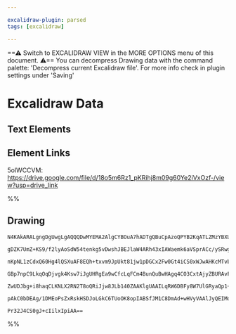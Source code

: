 ```yaml
---

excalidraw-plugin: parsed
tags: [excalidraw]

---
```

==⚠  Switch to EXCALIDRAW VIEW in the MORE OPTIONS menu of this document. ⚠== You can decompress Drawing data with the command palette: 'Decompress current Excalidraw file'. For more info check in plugin settings under 'Saving'



# Excalidraw Data

## Text Elements
## Element Links
5olWCCVM: https://drive.google.com/file/d/18o5m6Rz1_pKRihj8m09g60Ye2iVxOzf-/view?usp=drive_link

%%
## Drawing
```compressed-json
N4KAkARALgngDgUwgLgAQQQDwMYEMA2AlgCYBOuA7hADTgQBuCpAzoQPYB2KqATLZMzYBXUtiRoIACyhQ4zZAHoFAc0JRJQgEYA6bGwC2CgF7N6hbEcK4OCtptbErHALRY8RMpWdx8Q1TdIEfARcZgRmBShcZQUebQAObQBmGjoghH0EDihmbgBtcDBQMBKIEm4IAFY2fAB1AGF6gDUAWVSSyFhECozNBGJiXE1g9tLMbmcAdgAGSe0eSv5SmAnJ

gDZK7UmZ+KS9/f2lyAoSdW54tenkg5vDwshJBEJlaW4ARh43xIAWaemk6aVSprACc/ySRwg1mUIzQ00hzCgpDYAGsEPUamxSBUAMRvBD4/GjSCaXDYFHKZFCDjEDH4LEVJHWZhwXCBbLEiAAM0I+HwAGVYLD0IIPJzEci0bVTpJuHx7hAJaiEIKYMLFTVypCqS8OOFcmg3pC2KzsGoVoa/pDKcI4ABJYgG1B5AC6kK55EyDu4HCEfMhhBpWAquGm

nKpNL1zCdxQ60Hg4lQSXuAF8EQh+txvm9JpUkt81jw1pDGCx2Fw0Gt4iCS0xWJwAHKcMTvbNJSbxSrTb41hWEZgAEXSUEzaC5BDCkM0whpAFFgplsk7XZChHBBiPiO9Jr8e/EeznJvK40QOCiKtJZPIlGRCIxtMo2GwYQhdAYFDzggpiAovmxKvoawAEpGG8AD6cAANJAYQkgAFbxPo0wgsolwAJoIDwhBNJgADyRhcs4ChmAgFAAPxCCyAC8t6M

GBp7npC9LkqOqDjvgk4Ksw7iJgUHRgEa9wCfcLqFCm4BunQuBwHAgq4CO3CxtAjyZBURAvFAowMIQpEAEJkhSEa0pi2ISDiXIWZZWnYCI7JQHaI76IKkroiZuKEgSSBLBANmkHZDkZPp5I2tSxn0qZ6BMhwLJslkmneb5/mOQAYryApComGpigltlxQFTlIsq0rEGcaDHpAiV5Y5znKqq6qilqhQ+bl2T5UBwi6vq7w5X5VUZLhprmu8VpNZVrUp

ZwUDJbg+i8haqCLKNLX2RN2T8oQRiJjw8JLb140ZAAKlgUAAILqRW6DBFy8W7UlGRyaQp1+WwFCPLgW5oL6/q3X1+izjSJ3Pa9IQfegbLIlQPV3fogMQwdCYVEZWnccifIABrnJUcRvGs+ZvNMbyVJMILbBCTUozU+BodwIIgt82jfLsbyM7MgLfAs3lGE++iKQq9AEEIiZXLmay/MmJRpj9+36O1oVRk6EBI95lIkOtm1yjtpQq8QgoIHA3CLVr

pAkC0bDEAg/1DMEoPsZxRskHSDJoLGkC6TUoOK8opIABSfJM1C8DmAd+wHVyVAAlJyQEIMofpsojXu4L7ALBynvBp2HkdiVDcU1WiA1QOWTpffg3kejNCDR0GxscMovNxlkVusUiguQtgRD62gLcIJCHAV9w3fGkIUCnom3fZ01dhwQg2A5PyfdwKb5uW8MrG2z3TVkoXjAHU++D16UXSZWEwSz+WnI2YiBjw90n1+qXCrMWiNsThvJ6hKdZ873v

Pr32J4CS0gJ+cIilxIpiAA==
```
%%